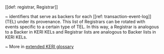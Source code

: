 [[def: registrar, Registrar]]

~ identifiers that serve as backers for each [[ref: transaction-event-log]] (TEL) under its provenance. This list of Registrars can be rotated with events specific to a certain type of TEL. In this way, a Registrar is analogous to a Backer in KERI KELs and Registrar lists are analogous to Backer lists in KERI KELs.

~ More in <a href="https://weboftrust.github.io/WOT-terms/docs/glossary/registrar">extended KERI glossary</a>
